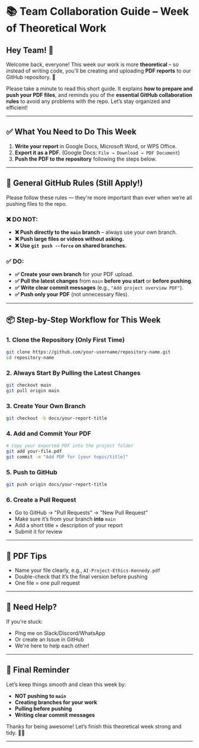 # 📚 Team Collaboration Guide – Week of Theoretical Work

## Hey Team! 👋

Welcome back, everyone! This week our work is more **theoretical** – so instead of writing code, you'll be creating and uploading **PDF reports** to our GitHub repository. 📝

Please take a minute to read this short guide. It explains **how to prepare and push your PDF files**, and reminds you of the **essential GitHub collaboration rules** to avoid any problems with the repo. Let’s stay organized and efficient!

---

## ✅ What You Need to Do This Week

1. **Write your report** in Google Docs, Microsoft Word, or WPS Office.
2. **Export it as a PDF.** (Google Docs: `File → Download → PDF Document`)
3. **Push the PDF to the repository** following the steps below.

---

## 🚨 General GitHub Rules (Still Apply!)

Please follow these rules — they're more important than ever when we’re all pushing files to the repo.

### ❌ DO NOT:

* **❌ Push directly to the `main` branch** – always use your own branch.
* **❌ Push large files or videos without asking.**
* **❌ Use `git push --force` on shared branches.**

### ✅ DO:

* **✅ Create your own branch** for your PDF upload.
* **✅ Pull the latest changes** from `main` **before you start** or **before pushing**.
* **✅ Write clear commit messages** (e.g., `"Add project overview PDF"`).
* **✅ Push only your PDF** (not unnecessary files).

---

## 📦 Step-by-Step Workflow for This Week

### 1. Clone the Repository (Only First Time)

```bash
git clone https://github.com/your-username/repository-name.git
cd repository-name
```

### 2. Always Start By Pulling the Latest Changes

```bash
git checkout main
git pull origin main
```

### 3. Create Your Own Branch

```bash
git checkout -b docs/your-report-title
```

### 4. Add and Commit Your PDF

```bash
# Copy your exported PDF into the project folder
git add your-file.pdf
git commit -m "Add PDF for [your topic/title]"
```

### 5. Push to GitHub

```bash
git push origin docs/your-report-title
```

### 6. Create a Pull Request

* Go to GitHub → "Pull Requests" → "New Pull Request"
* Make sure it’s from your branch **into** `main`
* Add a short title + description of your report
* Submit it for review

---

## 📂 PDF Tips

* Name your file clearly, e.g., `AI-Project-Ethics-Kennedy.pdf`
* Double-check that it’s the final version before pushing
* One file = one pull request

---

## 💬 Need Help?

If you're stuck:

* Ping me on Slack/Discord/WhatsApp
* Or create an Issue in GitHub
* We're here to help each other!

---

## 🚀 Final Reminder

Let’s keep things smooth and clean this week by:

* **NOT pushing to `main`**
* **Creating branches for your work**
* **Pulling before pushing**
* **Writing clear commit messages**

Thanks for being awesome! Let’s finish this theoretical week strong and tidy. 💪📘

---


